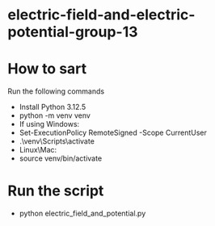 # electric-field-and-electric-potential-group-13

# How to sart

Run the following commands
- Install Python 3.12.5
- python -m venv venv
- If using Windows:
- Set-ExecutionPolicy RemoteSigned -Scope CurrentUser
- .\venv\Scripts\activate
- Linux\Mac:
- source venv/bin/activate


# Run the script

- python electric_field_and_potential.py


